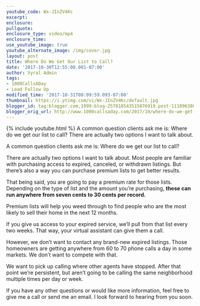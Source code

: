 ```yaml
---
youtube_code: Wx-JInZV4Kc
excerpt:
enclosure:
pullquote:
enclosure_type: video/mp4
enclosure_time:
use_youtube_image: true
youtube_alternate_image: /img/cover.jpg
layout: post
title: Where Do We Get Our List to Call?
date: '2017-10-30T12:55:00.001-07:00'
author: Vyral Admin
tags:
- 1000CallsADay
- Lead Follow Up
modified_time: '2017-10-31T08:09:59.093-07:00'
thumbnail: https://i.ytimg.com/vi/Wx-JInZV4Kc/default.jpg
blogger_id: tag:blogger.com,1999:blog-257818543515876919.post-1110963804816376180
blogger_orig_url: http://www.1000callsaday.com/2017/10/where-do-we-get-our-list-to-call.html
---
```

{% include youtube.html %}
A common question clients ask me is: Where do we get our list to call? There are actually two options I want to talk about.

A common question clients ask me is: Where do we get our list to call?

There are actually two options I want to talk about. Most people are familiar with purchasing access to expired, canceled, or withdrawn listings. But there’s also a way you can purchase premium lists to get better results.

That being said, you are going to pay a premium rate for those lists. Depending on the type of list and the amount you’re purchasing, **these can run anywhere from seven cents to 30 cents per record.**

Premium lists will help you weed through to find people who are the most likely to sell their home in the next 12 months.

If you give us access to your expired service, we’ll pull from that list every two weeks. That way, your virtual assistant can give them a call.

However, we don’t want to contact any brand-new expired listings. Those homeowners are getting anywhere from 60 to 70 phone calls a day in some markets. We don’t want to compete with that.

We want to pick up calling where other agents have stopped. After that point we’re persistent, but aren’t going to be calling the same neighborhood multiple times per day or week.

If you have any other questions or would like more information, feel free to give me a call or send me an email. I look forward to hearing from you soon.
